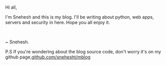 Hi all, 

I'm Snehesh and this is my blog. I'll be writing about python, web apps, servers and security in here. Hope you all enjoy it. 

<br/>

~ Snehesh.

P.S If you're wondering about the blog source code, don't worry it's on my github page,[github.com/snehesht/mblog](https://github.com/snehesht/mblog)
